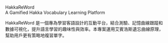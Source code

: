 HakkaReWord  
A Gamified Hakka Vocabulary Learning Platform  

HakkaReWord 是一個專為學習客語設計的互動平台，結合測驗、記憶曲線跟蹤和數據可視化，提升語言學習的趣味性與效率。本專案運用艾賓浩斯遺忘曲線原理，幫助用戶更有策略地複習單字。  
